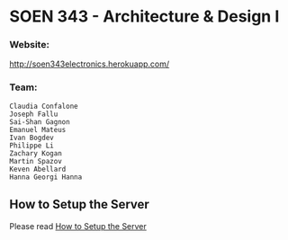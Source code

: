 # SOEN 343 - Architecture & Design I
### Website:

http://soen343electronics.herokuapp.com/

### Team:

    Claudia Confalone
    Joseph Fallu
    Sai-Shan Gagnon
    Emanuel Mateus
    Ivan Bogdev
    Philippe Li
    Zachary Kogan
    Martin Spazov
    Keven Abellard
    Hanna Georgi Hanna

## How to Setup the Server

Please read [How to Setup the Server](https://github.com/joeyfallu/soen343/wiki/1.-How-to-Setup-the-Server)
